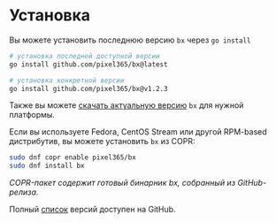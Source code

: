 # Установка

Вы можете установить последнюю версию `bx` через `go install`

```bash
# установка последней доступной версии
go install github.com/pixel365/bx@latest
```

```bash
# установка конкретной версии
go install github.com/pixel365/bx@v1.2.3
```

Также вы можете [скачать актуальную версию](https://github.com/pixel365/bx/releases/latest) `bx` для нужной платформы.

Если вы используете Fedora, CentOS Stream или другой RPM-based дистрибутив, вы можете установить `bx` из COPR:

```bash
sudo dnf copr enable pixel365/bx
sudo dnf install bx
```

*COPR-пакет содержит готовый бинарник bx, собранный из GitHub-релиза.*

Полный [список](https://github.com/pixel365/bx/releases) версий доступен на GitHub.